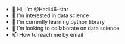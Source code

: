 - 👋 Hi, I’m @Hadi46-star
- 👀 I’m interested in data science 
- 🌱 I’m currently learning python library 
- 💞️ I’m looking to collaborate on data science 
- 📫 How to reach me by email

<!---
Hadi46-star/Hadi46-star is a ✨ special ✨ repository because its `README.md` (this file) appears on your GitHub profile.
You can click the Preview link to take a look at your changes.
--->
